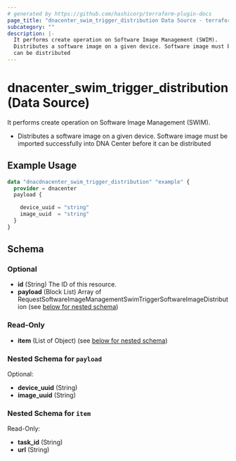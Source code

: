```yaml
---
# generated by https://github.com/hashicorp/terraform-plugin-docs
page_title: "dnacenter_swim_trigger_distribution Data Source - terraform-provider-dnacenter"
subcategory: ""
description: |-
  It performs create operation on Software Image Management (SWIM).
  Distributes a software image on a given device. Software image must be imported successfully into DNA Center before it
  can be distributed
---
```


# dnacenter_swim_trigger_distribution (Data Source)

It performs create operation on Software Image Management (SWIM).

- Distributes a software image on a given device. Software image must be imported successfully into DNA Center before it
can be distributed

## Example Usage

```terraform
data "dnacdnacenter_swim_trigger_distribution" "example" {
  provider = dnacenter
  payload {

    device_uuid = "string"
    image_uuid  = "string"
  }
}
```

<!-- schema generated by tfplugindocs -->
## Schema

### Optional

- **id** (String) The ID of this resource.
- **payload** (Block List) Array of RequestSoftwareImageManagementSwimTriggerSoftwareImageDistribution (see [below for nested schema](#nestedblock--payload))

### Read-Only

- **item** (List of Object) (see [below for nested schema](#nestedatt--item))

<a id="nestedblock--payload"></a>
### Nested Schema for `payload`

Optional:

- **device_uuid** (String)
- **image_uuid** (String)


<a id="nestedatt--item"></a>
### Nested Schema for `item`

Read-Only:

- **task_id** (String)
- **url** (String)


